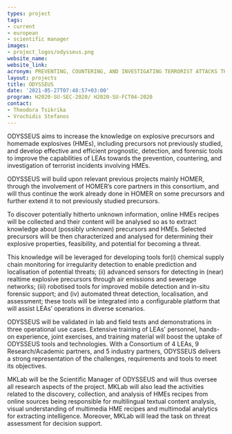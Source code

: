 ```yaml
---
types: project
tags:
- current
- european
- scientific manager
images:
- project_logos/odysseus.png
website_name: 
website_link:
acronym: PREVENTING, COUNTERING, AND INVESTIGATING TERRORIST ATTACKS THROUGH PROGNOSTIC, DETECTION, AND FORENSIC MECHANISMS FOR EXPLOSIVE PRECURSORS
layout: projects
title: ODYSSEUS
date: '2021-05-27T07:48:57+03:00'
program: H2020-SU-SEC-2020/ H2020-SU-FCT04-2020
contact:
- Theodora Tsikrika
- Vrochidis Stefanos
---
```

<p>
ODYSSEUS aims to increase the knowledge on explosive precursors and homemade explosives (HMEs), including precursors not previously studied, and develop effective and efficient prognostic, detection, and forensic tools to improve the capabilities of LEAs towards the prevention, countering, and investigation of terrorist incidents involving HMEs.</p>
<p>
ODYSSEUS will build upon relevant previous projects mainly HOMER, through the involvement of HOMER’s core partners in this consortium, and will thus continue the work already done in HOMER on some precursors and further extend it to not previously studied precursors.</p>
<p>
To discover potentially hitherto unknown information, online HMEs recipes will be collected and their content will be analysed so as to extract knowledge about (possibly unknown) precursors and HMEs. Selected precursors will be then characterized and analysed for determining their explosive properties, feasibility, and potential for becoming a threat. </p>
<p>This knowledge will be leveraged for developing tools for(i) chemical supply chain monitoring for irregularity detection to enable prediction and localisation of potential threats; (ii) advanced sensors for detecting in (near) realtime explosive precursors through air emissions and sewerage networks; (iii) robotised tools for improved mobile detection and in-situ forensic support; and (iv) automated threat detection, localisation, and assessment; these tools will be integrated into a configurable platform that will assist LEAs’ operations in diverse scenarios. </p>
<p>ODYSSEUS will be validated in lab and field tests and demonstrations in three operational use cases. Extensive training of LEAs' personnel, hands-on experience, joint exercises, and training material will boost the uptake of ODYSSEUS tools and technologies. With a Consortium of 4 LEAs, 9 Research/Academic partners, and 5 industry partners, ODYSSEUS delivers a strong representation of the challenges, requirements and tools to meet its objectives.</p>
<p>MKLab will be the Scientific Manager of ODYSSEUS and will thus oversee all research aspects of the project. MKLab will also lead the activities related to the discovery, collection, and analysis of HMEs recipes from online sources being responsible for multilingual textual content analysis, visual understanding of multimedia HME recipes and multimodal analytics for extracting intelligence. Moreover, MKLab will lead the task on threat assessment for decision support.</p>
